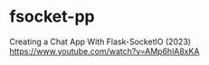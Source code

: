 # fsocket-pp

Creating a Chat App With Flask-SocketIO (2023)
https://www.youtube.com/watch?v=AMp6hlA8xKA